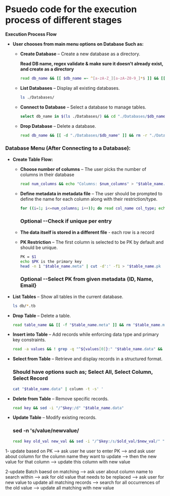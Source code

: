 # Psuedo code for the execution process of different stages
**Execution Process Flow**

- **User chooses from main menu options on Database Such as:**
    - **Create Database** – Create a new database as a directory.

        **Read DB name, regex validate & make sure it doesn't already exist, and create as a directory**
        ```bash 
        read db_name && [[ $db_name =~ ^[a-zA-Z_][a-zA-Z0-9_]*$ ]] && [[ ! -d "./Databases/$db_name" ]] && mkdir "./Databases/$db_name"
        ```
        
    - **List Databases** – Display all existing databases.
        ```bash 
        ls ./Databases/
        ```
    - **Connect to Database** – Select a database to manage tables.
        ```bash 
        select db_name in $(ls ./Databases/) && cd "./Databases/$db_name"
        ```
    - **Drop Database** – Delete a database.
        ```bash 
        read db_name && [[ -d "./Databases/$db_name" ]] && rm -r "./Databases/$db_name"
        ```


### **Database Menu (After Connecting to a Database):**
- **Create Table Flow:**

    - **Choose number of columns** – The user picks the number of columns in their database
        ```bash 
        read num_columns && echo "Columns: $num_columns" > "$table_name.meta"
        ```


    - **Define metadata in metadata file** – The user should be prompted to define the name for each column along with their restriction/type.
        ```bash 
        for ((i=1; i<=num_columns; i++)); do read col_name col_type; echo "$col_name:$col_type" >> "$table_name.meta"; done 
        ```
        ### Optional --Check if unique per entry
        

    - **The data itself is stored in a different file** - each row is a record

    - **PK Restriction** – The first column is selected to be PK by default and should be unique.
        ```bash 
        PK = $1
        echo $PK is the primary key
        head -n 1 "$table_name.meta" | cut -d':' -f1 > "$table_name.pk
        ```
        ### Optional --Select PK from given metadata {ID, Name, Email}


- **List Tables** – Show all tables in the current database.
    ```bash
    ls db/*.tb
    ```

- **Drop Table** – Delete a table.
    ```bash
    read table_name && [[ -f "$table_name.meta" ]] && rm "$table_name.meta" "$table_name.data"
    ```

- **Insert into Table** – Add records while enforcing data type and primary key constraints.
    ```bash
    read -a values && ! grep -q "^${values[0]}:" "$table_name.data" && echo "${values[@]}" >> "$table_name.data"
    ```


- **Select from Table** – Retrieve and display records in a structured format.
    ### Should have options such as; Select All, Select Column, Select Record
    ```bash
    cat "$table_name.data" | column -t -s' '
    ```

- **Delete from Table** – Remove specific records.
    ```bash
    read key && sed -i "/^$key:/d" "$table_name.data"
    ```

- **Update Table** – Modify existing records.
    ### sed -n 's/value/newvalue/
    ```bash
    read key old_val new_val && sed -i "/^$key:/s/$old_val/$new_val/" "$table_name.data"
    ```



<!-- In update Function -->
1- update based on PK
--> ask user he user to enter PK
--> and ask user about column for the column name they want to update
--> then the new value for that column
--> update this column with new value


2-update Batch baesd on matching
--> ask user about column name to search within
--> ask for  old value  that needs to be replaced
--> ask user for new value to update all matching records
--> search for all occurrences of the old value 
--> update all matching with new value





